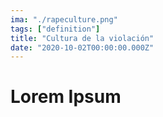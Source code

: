 ```yaml
---
ima: "./rapeculture.png"
tags: ["definition"]
title: "Cultura de la violación"
date: "2020-10-02T00:00:00.000Z"
---
```

# Lorem Ipsum
